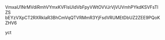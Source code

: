 VmxaU1NrMVdiRmhVYmxKVFlsUldVbFpyVWtOVVJrVjVUVmhPYkdKSVFsTlZS
bEYzVXpCT2RXRklaR3BhCmVqQTVRMmR3YjFsdVRUMEtDbUZ2ZEE9PQoKZHV6

yct